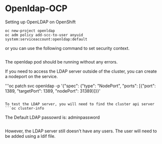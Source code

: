 # Openldap-OCP
Setting up OpenLDAP on OpenShift


```
oc new-project openldap
oc adm policy add-scc-to-user anyuid system:serviceaccount:openldap:default
```

or you can use the following command to set security context. 

```oc adm policy add-scc-to-user anyuid -z default
```

The openldap pod should be running without any errors.

If you need to access the LDAP server outside of the cluster, you can create a nodeport on the service.

'''oc patch svc openldap -p '{"spec": {"type": "NodePort", "ports": [{"port": 1389, "targetPort": 1389, "nodePort": 31389}]}}'
```

To test the LDAP server, you will need to find the cluster api server
```oc cluster-info
```

The Default LDAP passowrd is: adminpassword
```ldapsearch -x -H ldap://<API Server>:31389 -b "dc=example,dc=org" -D "cn=admin,dc=example,dc=org" -W\n
```

However, the LDAP server still doesn't have any users. The user will need to be added using a ldif file. 
